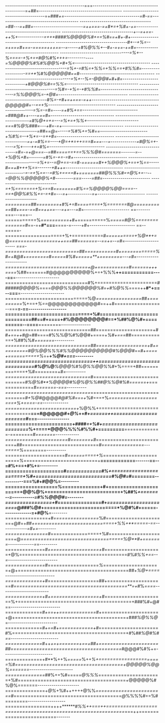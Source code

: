 ----------------------------------------===-------------------------------------------=+*#*#=------------------------------------------
--------------------------------------=+###*+=--------------------------------------=***#*-=**=----------------------------------------
------------------------------------=##---=+*##*=-------------------------=++===-=+#*=+%#**+-+*=---------------------------------------
------------------------------------+*--=+==-++*%*+-------------=+++#*##*#%@@@@%#*+==*%#==+#+-#+---------------------------------------
------------------------------------#+--+%=--=+==+#*+==-=====+*++==--=-----+#%@%%+--#+-=+=-+*=*#=--------------------------------------
-----------------------------------=%+--*%====-+%+=+#@%*#%+++=-------------=*%@@@@%#%#%@@%*+#+*%=--------------------------------------
-----------------------------------=%+-=#%=+%%*=+%%==+#%%#=-------------------==+*%#%@@@@@#=**=*#--------------------------------------
-----------------------------------=%+--*%=-*@@@#+#*+**#=----------------------------+#@@@%**#==%%=------------------------------------
-----------------------------------=%#=-+%=-+#%%#**=---------------------------------=%%@@@%**=-+@#=-----------------------------------
------------------------------------#%=-+#+=+===-=++----------------------------------*@@@@@#=--==+%*----------------------------------
-----------------------------------=*%=-=*#=----=+#%+==----------------------------=*###@#++----=*==*#=--------------------------------
----------------------------------=#%*@+=+*=---=%+=+%%+--------------------------===#%@*%###*=---+#=-=*+-------------------------------
---------------------------------=##==@*=-----=%#%+=*%#==----------*--------------+*%#%**=--+%*=--=**++#*=-----------------------------
---------------------------------=*+-=#%==----+@=+*=++**=*==#===---=-------------=#@%*=+-----=*%+----++=#%=----------------------------
--------------------------------=#*=-=+@===--=##======+*==%%%@#=======-------=--+%@%+*#=-------=#%*=-+*=-=#+---------------------------
-------------------------------=*%+=--=@+==-==#*-======#*++%@@@%+==+%==-----*#==+#*++*+%==-------+*#++*=---**--------------------------
----------------------------=-=+%*==--=#%+====#+=======#*#@%%%#**=+@%*+=----=@@%%@@@@@%+#*---------===-----=##=------------------------
------------------------------=+%=======+%*===#========#%==*%@@@@%@@*====--==+@@%#%%+=-=+#=---=+------------=*+------------------------
----------------------=========##========+#%+=#========+%*=======#@*===========*##+===-==#==++==---=+***=---=*#=-----------------------
==-------===---===--===========%*==========+*#+==========%*=====#@%===============#*==-=+**#*===**====-=-----+#+-----------------------
==--=====-====================+%+===========#*==========+%@**+=*@*=================++===##=======--==****+=--=#*=----------------------
===-==========================##===========*#+============%#=+#@#+========*#****=====#%*#+====+**+========---=#*=----------------------
=============================+@+===========#*======+++====*%#*#*=======#@@@@@@@@@@%+=+%%%**++===========----==**=----------------------
=============================#%+=====================*######@@@@%*====*@@@%%@@@@@@%#=+#%@%%*====++**#*+==--===**=----------------------
=============================%@*================##+=========*%+==+*%==*@@@@@@@@@@@@#==++#================--===**=-==-------------------
=============================+%#=============================##==#+====+#%@@@@@@@@#==*%##%@%#+==========--====**========---------------
==============================##====================+##*+==++#@*=##====#%%%@%#%@@#+====+*%#+===*##============+%##%%#*+======----------
==============================##==================+#+=========#@%@@%%%#%%@@@@@@@@@@#%@@@#*==*#+====+==========+%*=+**+*%@#+===---------
==============================++===============================#%@*%@***%@@@%#%@%%@@%*%#+%====+##=============+%#========+#*=----------
==============================*#==============================*#%@%#**%@@@@#%@%@%%##@%%@#%#======+*============+#*=======-===----------
==============================*===============================*#+%@#*@@@@*#@#%#===+*%#===+%*====================+%+====-==-------------
=========================+*%@%%+==============================**==+#@@@@@#+*@%*++#*+======++======================#*===----------------
=======================+####*=+%#+===========================*%+====*@@@%%%%#%%#+=========**=============-========*#=======------------
======================*#*=======+#*=========================+##===========================*#===============---=====%*========----------
=====================*#==========+%*========================*%*==========================+**============-------==--=#%+==+#%+=---------
====================#*============#%+======================+%#+==========================#%@#=*#========-----------===%#+#@@%=---------
==================*%*=============+#+======================+@@%@%+=========================+%#*#%+======--=-----------=#%%@@@#=--------
================+#*===============*#+======================*@###%@#+=========================*%@#%#+=====--------------=+#@%**=--------
===============+#*================*%#=====================+@#=+##*+============================+%%+**=====-==-------------=#+=---------
===============#*=================+%#=====================+@*====================================%@**#+=======-------------=*=---------
==============*#+=================+#*====================+@%======================================#%#*%%+==--=-------------------------
==============#*==================*%*====================+@+=======================================##+*%@+====-------------------------
=============+#*==================##+====================*#========================================**=+*#%*====------------------------
=============+#+=================+#*=====================%+========================================+###%#+@#==-------------------------
=============*#+==++=============*#+====================+@+=======================================+#*##%@%%@*=-------------------------
=============*#+==#+============+#*=====================#%========================================+#%*##%@#%#==------------------------
=============*#++*+=+=======+==+##+=====================##=======================================*#@@@#%#*%*+=-------------------------
=============+#**%++%*=====*%++*%+======================%#======================================+@@@@@%@@%=======----------------------
==============*##%+=%#=====*@%%%*======================+%#======================================+@@@@@%#%@%=======---------------------
==============+*@%*+%#++++++@%%*========================#*======================================*@*%%%%#==%#========-------------------
================++++*******#%%++===++============================================================*===++=========================-------
